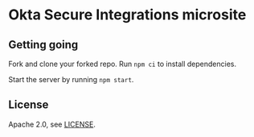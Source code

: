# Okta Secure Integrations microsite

## Getting going

Fork and clone your forked repo. Run `npm ci` to install dependencies.

Start the server by running `npm start`.

## License

Apache 2.0, see [LICENSE](LICENSE).
